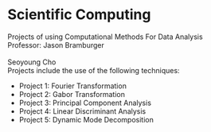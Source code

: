 # Scientific Computing 

Projects of using Computational Methods For Data Analysis \
Professor: Jason Bramburger \
\
Seoyoung Cho\
Projects include the use of the following techniques:
* Project 1: Fourier Transformation
* Project 2: Gabor Transformation
* Project 3: Principal Component Analysis
* Project 4: Linear Discriminant Analysis
* Project 5: Dynamic Mode Decomposition
